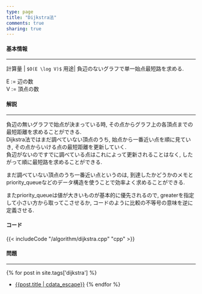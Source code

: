 ```yaml
---
type: page
title: "Dijkstra法"
comments: true
sharing: true
---
```

  
#### 基本情報
  
***

計算量 | `$O(E \log V)$`
用途| 負辺のないグラフで単一始点最短路を求める.
  
E := 辺の数  
V := 頂点の数  

#### 解説

***

負辺の無いグラフで始点が決まっている時, その点からグラフ上の各頂点までの最短距離を求めることができる.  
Dijkstra法ではまだ調べていない頂点のうち, 始点から一番近い点を順に見ていき, その点からいける点の最短距離を更新していく.  
負辺がないのですでに調べている点はこれによって更新されることはなく, したがって順に最短路を求めることができる.  
  
まだ調べていない頂点のうち一番近い点というのは, 到達したかどうかのメモとpriority_queueなどのデータ構造を使うことで効率よく求めることができる.  
  
またpriority_queueは値が大きいものが基本的に優先されるので, greaterを指定して小さい方から取ってこさせるか, コードのように比較の不等号の意味を逆に定義させる.  

#### コード

{{< includeCode "/algorithm/dijkstra.cpp" "cpp" >}}


#### 問題

***  

{% for post in site.tags['dijkstra'] %}
* [{{post.title | cdata_escape}}]({{post.url}})
{% endfor %}
